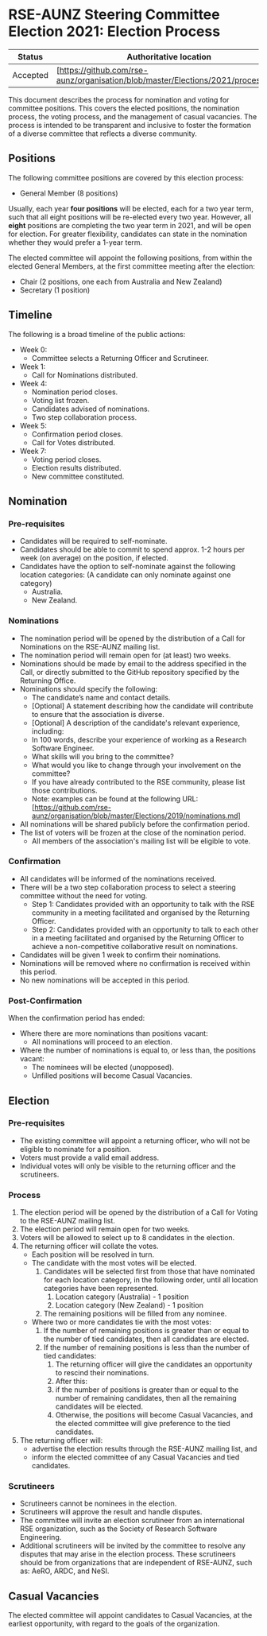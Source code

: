 # RSE-AUNZ Steering Committee Election 2021: Election Process

| Status | Authoritative location |
| ------ | ---------------------- |
| Accepted | [https://github.com/rse-aunz/organisation/blob/master/Elections/2021/process.md] |

This document describes the process for nomination and voting for committee positions. This covers the elected positions, the nomination process, the voting process, and the management of casual vacancies. The process is intended to be transparent and inclusive to foster the formation of a diverse committee that reflects a diverse community.

## Positions

The following committee positions are covered by this election process:

* General Member (8 positions)

Usually, each year **four positions** will be elected, each for a two year
term, such that all eight positions will be re-elected every two year. However,
all **eight** positions are completing the two year term in 2021, and will be
open for election. For greater flexibility, candidates can state in the
nomination whether they would prefer a 1-year term.

The elected committee will appoint the following positions, from within the elected General Members, at the first committee meeting after the election:

* Chair (2 positions, one each from Australia and New Zealand)
* Secretary (1 position)

## Timeline

The following is a broad timeline of the public actions:
* Week 0:
   * Committee selects a Returning Officer and Scrutineer.
* Week 1:
   * Call for Nominations distributed.
* Week 4:
   * Nomination period closes.
   * Voting list frozen.
   * Candidates advised of nominations.
   * Two step collaboration process.
* Week 5:
   * Confirmation period closes.
   * Call for Votes distributed.
* Week 7:
   * Voting period closes.
   * Election results distributed.
   * New committee constituted.

## Nomination

### Pre-requisites

* Candidates will be required to self-nominate.
* Candidates should be able to commit to spend approx. 1-2 hours per week (on average) on the position, if elected.
* Candidates have the option to self-nominate against the following location categories:  (A candidate can only nominate against one category)
   * Australia.
   * New Zealand.

### Nominations

* The nomination period will be opened by the distribution of a Call for Nominations on the RSE-AUNZ mailing list.
* The nomination period will remain open for (at least) two weeks.
* Nominations should be made by email to the address specified in the Call, or directly submitted to the GitHub repository specified by the Returning Office.
* Nominations should specify the following:
   * The candidate’s name and contact details.
   * [Optional] A statement describing how the candidate will contribute to ensure that the association is diverse.
   * [Optional] A description of the candidate's relevant experience, including:
   * In 100 words, describe your experience of working as a Research Software Engineer.
   * What skills will you bring to the committee?
   * What would you like to change through your involvement on the committee?
   * If you have already contributed to the RSE community, please list those contributions.
   * Note: examples can be found at the following URL: [https://github.com/rse-aunz/organisation/blob/master/Elections/2019/nominations.md]
* All nominations will be shared publicly before the confirmation period.
* The list of voters will be frozen at the close of the nomination period.
   * All members of the association's mailing list will be eligible to vote.

### Confirmation

* All candidates will be informed of the nominations received.
* There will be a two step collaboration process to select a steering committee without the need for voting.
   * Step 1: Candidates provided with an opportunity to talk with the RSE community in a meeting facilitated and organised by the Returning Officer.
   * Step 2: Candidates provided with an opportunity to talk to each other in a meeting facilitated and organised by the Returning Officer to achieve a non-competitive collaborative result on nominations.
* Candidates will be given 1 week to confirm their nominations.
* Nominations will be removed where no confirmation is received within this period.
* No new nominations will be accepted in this period.

### Post-Confirmation

When the confirmation period has ended:
* Where there are more nominations than positions vacant:
   * All nominations will proceed to an election.
* Where the number of nominations is equal to, or less than, the positions vacant:
   * The nominees will be elected (unopposed).
   * Unfilled positions will become Casual Vacancies.

## Election

### Pre-requisites

* The existing committee will appoint a returning officer, who will not be eligible to nominate for a position.
* Voters must provide a valid email address.
* Individual votes will only be visible to the returning officer and the scrutineers.

### Process

1. The election period will be opened by the distribution of a Call for Voting to the RSE-AUNZ mailing list.
1. The election period will remain open for two weeks.
1. Voters will be allowed to select up to 8 candidates in the election.
1. The returning officer will collate the votes.
   * Each position will be resolved in turn.
   * The candidate with the most votes will be elected.
      1. Candidates will be selected first from those that have nominated for each location category, in the following order, until all location categories have been represented.
         1. Location category (Australia)  - 1 position
         1. Location category (New Zealand) - 1 position
      1. The remaining positions will be filled from any nominee.
   * Where two or more candidates tie with the most votes:
      1. If the number of remaining positions is greater than or equal to the number of tied candidates, then all candidates are elected.
      1. If the number of remaining positions is less than the number of tied candidates:
         1. The returning officer will give the candidates an opportunity to rescind their nominations.
         1. After this:
         1. if the number of positions is greater than or equal to the number of remaining candidates, then all the remaining candidates will be elected.
         1. Otherwise, the positions will become Casual Vacancies, and the elected committee will give preference to the tied candidates.
1. The returning officer will:
   * advertise the election results through the RSE-AUNZ mailing list, and
   * inform the elected committee of any Casual Vacancies and tied candidates.

### Scrutineers

* Scrutineers cannot be nominees in the election.
* Scrutineers will approve the result and handle disputes.
* The committee will invite an election scrutineer from an international RSE organization, such as the Society of Research Software Engineering.
* Additional scrutineers will be invited by the committee to resolve any disputes that may arise in the election process. These scrutineers should be from organizations that are independent of RSE-AUNZ, such as: AeRO, ARDC, and NeSI.

## Casual Vacancies

The elected committee will appoint candidates to Casual Vacancies, at the earliest opportunity, with regard to the goals of the organization.
